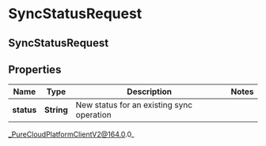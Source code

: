 # SyncStatusRequest

## SyncStatusRequest

## Properties

|Name | Type | Description | Notes|
|------------ | ------------- | ------------- | -------------|
| **status** | **String** | New status for an existing sync operation | |



_PureCloudPlatformClientV2@164.0.0_
